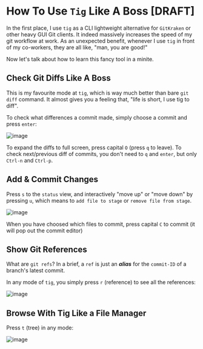 # How To Use `Tig` Like A Boss [DRAFT]

In the first place, I use `tig` as a CLI lightweight alternative for `GitKraken` or other heavy GUI Git clients.
It indeed massively increases the speed of my git workflow at work.
As an unexpected benefit, whenever I use `tig` in front of my co-workers, they are all like, "man, you are good!"

Now let's talk about how to learn this fancy tool in a minite.


## Check Git Diffs Like A Boss

This is my favourite mode at `tig`, which is way much better than bare `git diff` command.
It almost gives you a feeling that, "life is short, I use tig to diff".

To check what differences a commit made, simply choose a commit and press `enter`:

![image](https://user-images.githubusercontent.com/14041622/55669602-f97ecf00-58ab-11e9-99af-acf2813395f0.png)

To expand the diffs to full screen, press capital `O` (press `q` to leave).
To check next/previous diff of commits, you don't need to `q` and `enter`, but only `Ctrl-n` and `Ctrl-p`.


## Add & Commit Changes

Press `s` to the `status` view, and interactively "move up" or "move down" by pressing `u`, which means to `add file to stage` or `remove file from stage`.

![image](https://user-images.githubusercontent.com/14041622/55669646-7f027f00-58ac-11e9-9689-84acca128350.png)

When you have choosed which files to commit, press capital `C` to commit (it will pop out the commit editor)


## Show Git References

What are `git refs`?
In a brief, a `ref` is just an _**alias**_ for the `commit-ID` of a branch's latest commit.

In any mode of `tig`, you simply press `r` (reference) to see all the references:

![image](https://user-images.githubusercontent.com/14041622/55669596-d5bb8900-58ab-11e9-81ad-998a6ba52e19.png)



## Browse With Tig Like a File Manager

Press `t` (tree) in any mode:

![image](https://user-images.githubusercontent.com/14041622/55669577-ac9af880-58ab-11e9-85fc-4fe6c3a00c51.png)




